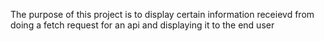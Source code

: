 The purpose of this project is to display certain information receievd from doing a fetch request for an api and displaying it to the end user